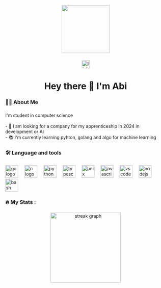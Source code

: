 <div align="center">
  <img height="150" src="https://files.oaiusercontent.com/file-2d6IEex9pQSL8bj3hcWGw8go?se=2024-05-04T07%3A44%3A01Z&sp=r&sv=2021-08-06&sr=b&rscc=max-age%3D31536000%2C%20immutable&rscd=attachment%3B%20filename%3Db056dd0d-7825-4a7b-ad43-501e08f42347.webp&sig=M9ilTFKHxK5vCHyfUOEvAiH%2BQrs/s7qCvpZRTtyfIUo%3D"  />
</div>

###

<div align="center">
  <a href="https://www.linkedin.com/in/abi-sarwan2/" target="_blank">
    <img src="https://img.shields.io/static/v1?message=LinkedIn&logo=linkedin&label=&color=0077B5&logoColor=white&labelColor=&style=for-the-badge" height="25" alt="linkedin logo"  />
  </a>
</div>

###

<h1 align="center">Hey there 👋 I'm Abi</h1>

###

<h3 align="left">👩‍💻  About Me</h3>

###

<p align="left">I'm student in computer science<br><br>- 🔭 I am looking for a company for my apprenticeship in 2024 in development or AI<br>- 📚 I'm currently learning pyhton, golang and algo for machine learning</p>

###

<h3 align="left">🛠 Language and tools</h3>

###

<div align="left">
  <img src="https://cdn.jsdelivr.net/gh/devicons/devicon/icons/go/go-original-wordmark.svg" height="40" alt="go logo"  />
  <img width="12" />
  <img src="https://cdn.jsdelivr.net/gh/devicons/devicon/icons/c/c-original.svg" height="40" alt="c logo"  />
  <img width="12" />
  <img src="https://cdn.jsdelivr.net/gh/devicons/devicon/icons/python/python-original.svg" height="40" alt="python logo"  />
  <img width="12" />
  <img src="https://cdn.jsdelivr.net/gh/devicons/devicon/icons/typescript/typescript-original.svg" height="40" alt="typescript logo"  />
  <img width="12" />
  <img src="https://cdn.jsdelivr.net/gh/devicons/devicon/icons/unix/unix-original.svg" height="40" alt="unix logo"  />
  <img width="12" />
  <img src="https://cdn.jsdelivr.net/gh/devicons/devicon/icons/javascript/javascript-original.svg" height="40" alt="javascript logo"  />
  <img width="12" />
  <img src="https://cdn.jsdelivr.net/gh/devicons/devicon/icons/vscode/vscode-original.svg" height="40" alt="vscode logo"  />
  <img width="12" />
  <img src="https://cdn.jsdelivr.net/gh/devicons/devicon/icons/nodejs/nodejs-original.svg" height="40" alt="nodejs logo"  />
  <img width="12" />
  <img src="https://cdn.jsdelivr.net/gh/devicons/devicon/icons/bash/bash-original.svg" height="40" alt="bash logo"  />
</div>

###

<h3 align="left">🔥   My Stats :</h3>

###

<div align="center">
  <img src="https://streak-stats.demolab.com?user=abisarwan-go&locale=en&mode=daily&theme=dark&hide_border=false&border_radius=5&order=3" height="220" alt="streak graph"  />
</div>

###
